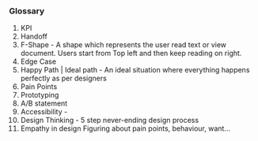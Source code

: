 ### Glossary
1. KPI
2. Handoff
3. F-Shape - A shape which represents the user read text or view document. Users start from Top left and then keep reading on right.
4. Edge Case 
5. Happy Path | Ideal path - An ideal situation where everything happens perfectly as per designers
6. Pain Points
7. Prototyping
8. A/B statement
9. Accessibility - 
10. Design Thinking - 5 step never-ending design process
11. Empathy in design
  Figuring about pain points, behaviour, want...
